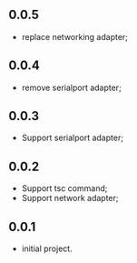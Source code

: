 ## 0.0.5
- replace networking adapter;

## 0.0.4
- remove serialport adapter;

## 0.0.3
- Support serialport adapter;

## 0.0.2
- Support tsc command;
- Support network adapter;

## 0.0.1
- initial project.
